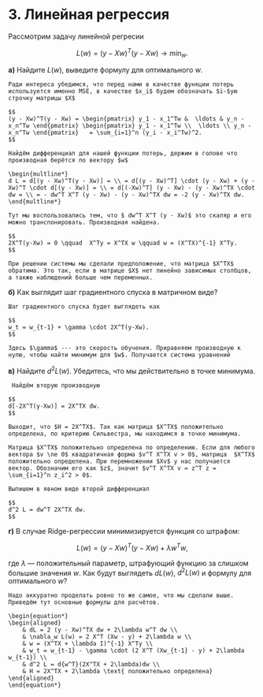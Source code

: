 # 3. Линейная регрессия

Рассмотрим задачу линейной регресии

$$
L(w) = (y - Xw)^T(y - Xw) \to \min_{w}.
$$
	
__а)__ Найдите $L(w)$, выведите формулу для оптимального $w$.


```{dropdown} Решение
Ради интереса убедимся, что перед нами в качестве функции потерь используется именно MSE, в качестве $x_i$ будем обозначать $i-$ую строчку матрицы $X$

$$
(y - Xw)^T(y - Xw) = \begin{pmatrix} y_1 - x_1^Tw &  \ldots & y_n - x_n^Tw \end{pmatrix} \begin{pmatrix} y_1 - x_1^Tw \\  \ldots \\ y_n - x_n^Tw \end{pmatrix}   = \sum_{i=1}^n (y_i - x_i^Tw)^2.
$$

Найдём дифференциал для нашей функции потерь, держим в голове что производная берётся по вектору $w$ 

\begin{multline*}
d L = d[(y - Xw)^T(y - Xw)] = \\ = d[(y - Xw)^T] \cdot (y - Xw) + (y - Xw)^T \cdot d[(y - Xw)] = \\ = d[(-Xw)^T] (y - Xw) - (y - Xw)^TX \cdot dw = \\ = - dw^T X^T (y - Xw) - (y - Xw)^TX dw = -2 (y - Xw)^TX dw.
\end{multline*} 

Тут мы воспользовались тем, что $ dw^T X^T (y - Xw)$ это скаляр и его можно транспонировать. Производная найдена. 

$$
2X^T(y-Xw) = 0 \qquad  X^Ty = X^TX w \qquad w = (X^TX)^{-1} X^Ty.
$$

При решении системы мы сделали предположение, что матрица $X^TX$ обратима. Это так, если в матрице $X$ нет линейно зависимых столбцов, а также наблюдений больше чем переменных.

```


__б)__ Как выглядит шаг градиентного спуска в матричном виде?


```{dropdown} Решение
Шаг градиентного спуска будет выглядеть как 

$$
w_t = w_{t-1} + \gamma \cdot 2X^T(y-Xw).
$$

Здесь $\gamma$ --- это скорость обучения. Приравняем производную к нулю, чтобы найти минимум для $w$. Получается система уравнений
```


__в)__ Найдите $d^2L(w)$. Убедитесь, что мы действительно в точке минимума. 


```{dropdown} Решение
 Найдём вторую производную 

$$
d[-2X^T(y-Xw)] = 2X^TX dw.
$$

Выходит, что $H = 2X^TX$. Так как матрица $X^TX$ положительно определена, по критерию Сильвестра, мы находимся в точке минимума. 

Матрица $X^TX$ положительно определена по определению. Если для любого вектора $v \ne 0$ квадратичная форма $v^T X^TX v > 0$, матрица  $X^TX$ положительно определена. При перемножении $Xv$ у нас получается вектор. Обозначим его как $z$, значит $v^T X^TX v = z^T z = \sum_{i=1}^n z_i^2 > 0$. 

Выпишем в явном виде второй дифференциал 

$$
d^2 L = dw^T 2X^TX dw.
$$

```


__г)__ В случае Ridge-регрессии минимизируется функция со штрафом:


$$
L(w) = (y - Xw)^T(y - Xw) + \lambda w^Tw,
$$

где $\lambda$ — положительный параметр, штрафующий функцию за слишком большие значения $w$. Как будут выглядеть $dL(w)$, $d^2L(w)$ и формулу для оптимального $w$?

```{dropdown} Решение
Надо аккуратно проделать ровно то же самое, что мы сделали выше. Приведём тут основные формулы для расчётов.

\begin{equation*}
\begin{aligned}
	& dL = 2 (y - Xw)^TX dw + 2\lambda w^T dw \\ 
	& \nabla_w L(w) = 2 X^T (Xw - y) + 2\lambda w \\
	& w = (X^TX + \lambda I)^{-1} X^Ty \\
	& w_t = w_{t-1} - \gamma \cdot (2 X^T (Xw_{t-1} - y) + 2\lambda w_{t-1}) \\
	& d^2 L = d{w^T}(2X^TX + 2\lambda)dw \\
	& H = 2X^TX + 2\lambda \text{ положительно определена}
\end{aligned} 
\end{equation*} 

```










